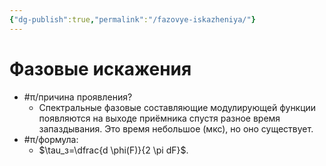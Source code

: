 ```yaml
---
{"dg-publish":true,"permalink":"/fazovye-iskazheniya/"}
---
```



# Фазовые искажения

- #π/причина проявления?
	- Спектральные фазовые составляющие модулирующей функции появляются на выходе приёмника спустя разное время запаздывания. Это время небольшое (мкс), но оно существует.
- #π/формула:
	- $\tau_з=\dfrac{d \phi(F)}{2 \pi dF}$.
